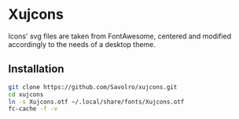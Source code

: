 # Xujcons
Icons' svg files are taken from FontAwesome, centered and modified
accordingly to the needs of a desktop theme.

## Installation
``` bash
git clone https://github.com/Savolro/xujcons.git
cd xujcons
ln -s Xujcons.otf ~/.local/share/fonts/Xujcons.otf
fc-cache -f -v
```
